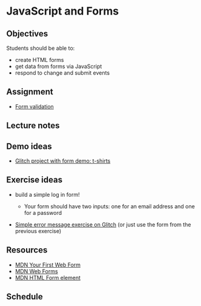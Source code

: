 # JavaScript and Forms

## Objectives

Students should be able to:

- create HTML forms
- get data from forms via JavaScript
- respond to change and submit events

## Assignment

- [Form validation](https://github.com/momentum-assignments/js--form-validation)

## Lecture notes

## Demo ideas

- [Glitch project with form demo: t-shirts](https://glitch.com/~great-vinyl)

## Exercise ideas

- build a simple log in form!

  - Your form should have two inputs: one for an email address and one for a password

- [Simple error message exercise on Glitch](https://glitch.com/~simple-error-msg) (or just use the form from the previous exercise)

## Resources

- [MDN Your First Web Form](https://developer.mozilla.org/en-US/docs/Learn/Forms/Your_first_form)
- [MDN Web Forms](https://developer.mozilla.org/en-US/docs/Learn/Forms)
- [MDN HTML Form element](https://developer.mozilla.org/en-US/docs/Web/API/HTMLFormElement)

## Schedule
